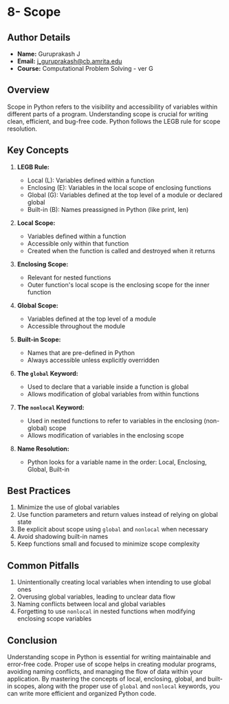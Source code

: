 # 8- Scope

## Author Details
- **Name:** Guruprakash J
- **Email:** j_guruprakash@cb.amrita.edu
- **Course:** Computational Problem Solving - ver G

## Overview
Scope in Python refers to the visibility and accessibility of variables within different parts of a program. Understanding scope is crucial for writing clean, efficient, and bug-free code. Python follows the LEGB rule for scope resolution.

## Key Concepts

1. **LEGB Rule:**
   - Local (L): Variables defined within a function
   - Enclosing (E): Variables in the local scope of enclosing functions
   - Global (G): Variables defined at the top level of a module or declared global
   - Built-in (B): Names preassigned in Python (like print, len)

2. **Local Scope:**
   - Variables defined within a function
   - Accessible only within that function
   - Created when the function is called and destroyed when it returns

3. **Enclosing Scope:**
   - Relevant for nested functions
   - Outer function's local scope is the enclosing scope for the inner function

4. **Global Scope:**
   - Variables defined at the top level of a module
   - Accessible throughout the module

5. **Built-in Scope:**
   - Names that are pre-defined in Python
   - Always accessible unless explicitly overridden

6. **The `global` Keyword:**
   - Used to declare that a variable inside a function is global
   - Allows modification of global variables from within functions

7. **The `nonlocal` Keyword:**
   - Used in nested functions to refer to variables in the enclosing (non-global) scope
   - Allows modification of variables in the enclosing scope

8. **Name Resolution:**
   - Python looks for a variable name in the order: Local, Enclosing, Global, Built-in

## Best Practices

1. Minimize the use of global variables
2. Use function parameters and return values instead of relying on global state
3. Be explicit about scope using `global` and `nonlocal` when necessary
4. Avoid shadowing built-in names
5. Keep functions small and focused to minimize scope complexity

## Common Pitfalls

1. Unintentionally creating local variables when intending to use global ones
2. Overusing global variables, leading to unclear data flow
3. Naming conflicts between local and global variables
4. Forgetting to use `nonlocal` in nested functions when modifying enclosing scope variables

## Conclusion

Understanding scope in Python is essential for writing maintainable and error-free code. Proper use of scope helps in creating modular programs, avoiding naming conflicts, and managing the flow of data within your application. By mastering the concepts of local, enclosing, global, and built-in scopes, along with the proper use of `global` and `nonlocal` keywords, you can write more efficient and organized Python code.
